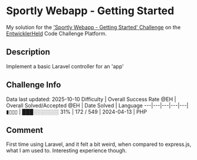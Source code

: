 # Sportly Webapp - Getting Started

My solution for the ['Sportly Webapp - Getting Started' Challenge](https://platform.entwicklerheld.de/challenge/sportly-webapp-getting-started?technology=PHP) on the [EntwicklerHeld](https://platform.entwicklerheld.de/) Code Challenge Platform.

## Description
Implement a basic Laravel controller for an 'app'

## Challenge Info
Data last updated: 2025-10-10
Difficulty | Overall Success Rate @EH | Overall Solved/Accepted @EH | Date Solved | Language
---|---|---|---|---|
▮▯▯▯ | ███░░░░░░░ 31% | 172 / 549 | 2024-04-13 | PHP

## Comment
First time using Laravel, and it felt a bit weird, when compared to express.js, what I am used to. Interesting experience though.